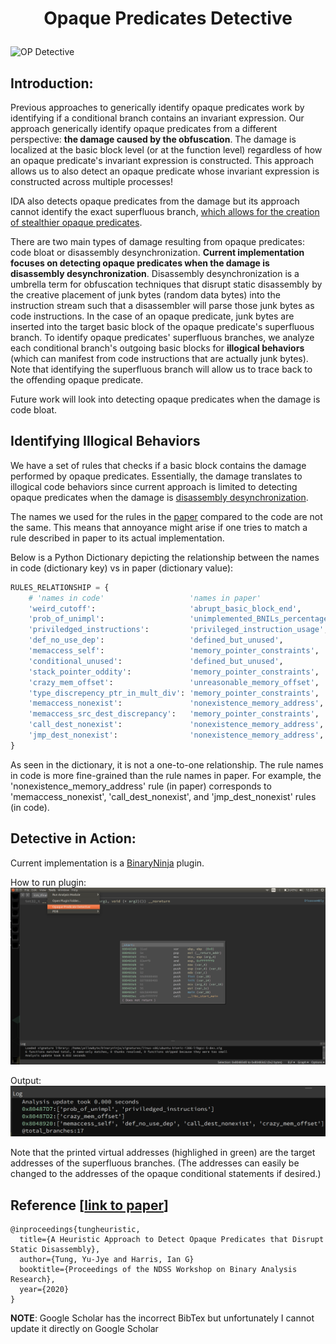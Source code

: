 # <p align='center'> Opaque Predicates Detective </p>

![OP Detective](op_detective.png)

## Introduction: 
Previous approaches to generically identify opaque predicates work by identifying if a conditional branch contains an invariant expression. Our approach generically identify opaque predicates from a different perspective: __the damage caused by the obfuscation__. The damage is localized at the basic block level (or at the function level) regardless of how an opaque predicate's invariant expression is constructed. This approach allows us to also detect an opaque predicate whose invariant expression is constructed across multiple processes! 

IDA also detects opaque predicates from the damage but its approach cannot identify the exact superfluous branch, [which allows for the creation of stealthier opaque predicates](https://yellowbyte.github.io/blog/2018/the_return_of_disassembly_desynchronization/).

There are two main types of damage resulting from opaque predicates: code bloat or disassembly desynchronization. __Current implementation focuses on detecting opaque predicates when the damage is disassembly desynchronization__. Disassembly desynchronization is a umbrella term for obfuscation techniques that disrupt static disassembly by the creative placement of junk bytes (random data bytes) into the instruction stream such that a disassembler will parse those junk bytes as code instructions. In the case of an opaque predicate, junk bytes are inserted into the target basic block of the opaque predicate's superfluous branch. To identify opaque predicates' superfluous branches, we analyze each conditional branch's outgoing basic blocks for __illogical behaviors__ (which can manifest from code instructions that are actually junk bytes). Note that identifying the superfluous branch will allow us to trace back to the offending opaque predicate.

Future work will look into detecting opaque predicates when the damage is code bloat.

## Identifying Illogical Behaviors
We have a set of rules that checks if a basic block contains the damage performed by opaque predicates. Essentially, the damage translates to illogical code behaviors since current approach is limited to detecting opaque predicates when the damage is [disassembly desynchronization](https://github.com/yellowbyte/reverse-engineering-reference-manual/blob/master/contents/anti-analysis/Anti-Disassembly.md#-disassembly-desynchronization-). 

The names we used for the rules in the [paper](https://archive.bar/pdfs/bar2020-preprint4.pdf) compared to the code are not the same. This means that annoyance might arise if one tries to match a rule described in paper to its actual implementation. 

Below is a Python Dictionary depicting the relationship between the names in code (dictionary key) vs in paper (dictionary value): 

```python
RULES_RELATIONSHIP = {
    # 'names in code'                   'names in paper'
    'weird_cutoff':                     'abrupt_basic_block_end',
    'prob_of_unimpl':                   'unimplemented_BNILs_percentage',
    'priviledged_instructions':         'privileged_instruction_usage',
    'def_no_use_dep':                   'defined_but_unused',
    'memaccess_self':                   'memory_pointer_constraints',
    'conditional_unused':               'defined_but_unused',
    'stack_pointer_oddity':             'memory_pointer_constraints',
    'crazy_mem_offset':                 'unreasonable_memory_offset',
    'type_discrepency_ptr_in_mult_div': 'memory_pointer_constraints',
    'memaccess_nonexist':               'nonexistence_memory_address',
    'memaccess_src_dest_discrepancy':   'memory_pointer_constraints',
    'call_dest_nonexist':               'nonexistence_memory_address',
    'jmp_dest_nonexist':                'nonexistence_memory_address',
}
```

As seen in the dictionary, it is not a one-to-one relationship. The rule names in code is more fine-grained than the rule names in paper. For example, the 'nonexistence\_memory\_address' rule (in paper) corresponds to 'memaccess\_nonexist', 'call\_dest\_nonexist', and 'jmp\_dest\_nonexist' rules (in code). 

## Detective in Action:
Current implementation is a [BinaryNinja](https://binary.ninja) plugin.

How to run plugin: 
![Plugin Run](whole.png)

Output:
![Plugin Output](current_output.png)

Note that the printed virtual addresses (highlighed in green) are the target addresses of the superfluous branches. (The addresses can easily be changed to the addresses of the opaque conditional statements if desired.)

## Reference \[[link to paper](https://www.ndss-symposium.org/wp-content/uploads/2020/04/bar2020-23004-paper.pdf)\]

    @inproceedings{tungheuristic,
      title={A Heuristic Approach to Detect Opaque Predicates that Disrupt Static Disassembly},
      author={Tung, Yu-Jye and Harris, Ian G}
      booktitle={Proceedings of the NDSS Workshop on Binary Analysis Research},
      year={2020}
    }

__NOTE__: Google Scholar has the incorrect BibTex but unfortunately I cannot update it directly on Google Scholar

